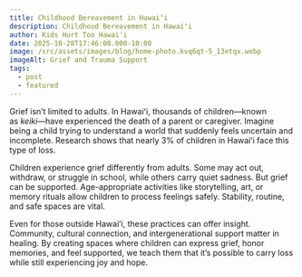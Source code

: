 ```yaml
---
title: Childhood Bereavement in Hawaiʻi
description: Childhood Bereavement in Hawaiʻi
author: Kids Hurt Too Hawai'i
date: 2025-10-28T17:46:00.000-10:00
image: /src/assets/images/blog/home-photo.kvq6qt-5_13etqx.webp
imageAlt: Grief and Trauma Support
tags:
  - post
  - featured
---
```

Grief isn’t limited to adults. In Hawaiʻi, thousands of children—known as *keiki*—have experienced the death of a parent or caregiver. Imagine being a child trying to understand a world that suddenly feels uncertain and incomplete. Research shows that nearly 3% of children in Hawaiʻi face this type of loss.

Children experience grief differently from adults. Some may act out, withdraw, or struggle in school, while others carry quiet sadness. But grief can be supported. Age-appropriate activities like storytelling, art, or memory rituals allow children to process feelings safely. Stability, routine, and safe spaces are vital.

Even for those outside Hawaiʻi, these practices can offer insight. Community, cultural connection, and intergenerational support matter in healing. By creating spaces where children can express grief, honor memories, and feel supported, we teach them that it’s possible to carry loss while still experiencing joy and hope.
